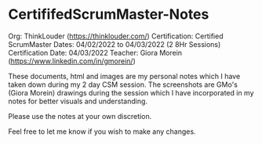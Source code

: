 # CertififedScrumMaster-Notes
Org: ThinkLouder (https://thinklouder.com/)
Certification: Certified ScrumMaster
Dates: 04/02/2022 to 04/03/2022 (2 8Hr Sessions)
Certification Date: 04/03/2022
Teacher: Giora Morein (https://www.linkedin.com/in/gmorein/)

These documents, html and images are my personal notes which I have taken down during my 2 day CSM session. The screenshots are GMo's (Giora Morein) drawings during the session which I have incorporated in my notes for better visuals and understanding. 

Please use the notes at your own discretion.

Feel free to let me know if you wish to make any changes.
